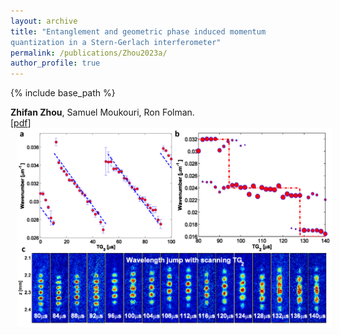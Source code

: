 ```yaml
---
layout: archive
title: "Entanglement and geometric phase induced momentum
quantization in a Stern-Gerlach interferometer"
permalink: /publications/Zhou2023a/
author_profile: true
---
```


{% include base_path %}

**Zhifan Zhou**, Samuel Moukouri, Ron Folman.                                                 
[[pdf](https://zhifanzhou.com/files/EntangledTopoV19.pdf)]
<img src="/images/zhou2023a.png" title="mapf demo" style="width:510pt;padding-left:10px;" />